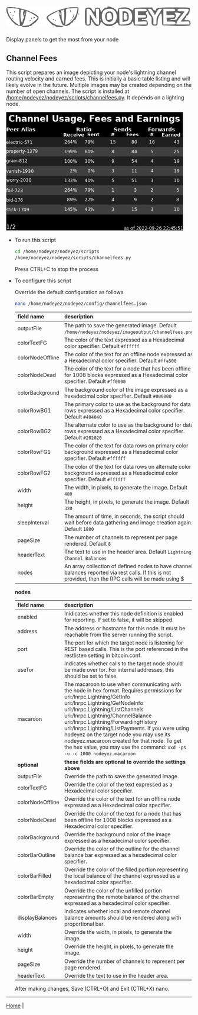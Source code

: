 # ![Nodeyez](../images/nodeyez.svg)
Display panels to get the most from your node

## Channel Fees

This script prepares an image depicting your node's lightning channel routing
velocity and earned fees.  This is initially a basic table listing and will
likely evolve in the future.  Multiple images may be created depending on the
number of open channels.  The script is installed at [/home/nodeyez/nodeyez/scripts/channelfees.py](../scripts/channelfees.py).
It depends on a lighting node.

![sample image of channel balance](../images/channelfees.png)


* To run this script

   ```sh
   cd /home/nodeyez/nodeyez/scripts
   /home/nodeyez/nodeyez/scripts/channelfees.py
   ```

   Press CTRL+C to stop the process

* To configure this script

   Override the default configuration as follows

   ```sh
   nano /home/nodeyez/nodeyez/config/channelfees.json
   ```

   | field name | description |
   | --- | --- |
   | outputFile | The path to save the generated image. Default `/home/nodeyez/nodeyez/imageoutput/channelfees.png` |
   | colorTextFG | The color of the text expressed as a Hexadecimal color specifier. Default `#ffffff` |
   | colorNodeOffline | The color of the text for an offline node expressed as a Hexadecimal color specifier. Default `#ffa500` |
   | colorNodeDead | The color of the text for a node that has been offline for 1008 blocks expressed as a Hexadecimal color specifier. Default `#ff0000` |
   | colorBackground | The background color of the image expressed as a hexadecimal color specifier. Default `#000000` |
   | colorRowBG1 | The primary color to use as the background for data rows expressed as a Hexadecimal color specifier. Default `#404040` |
   | colorRowBG2 | The alternate color to use as the background for data rows expressed as a Hexadecimal color specifier. Default `#202020` |
   | colorRowFG1 | The color of the text for data rows on primary color background expressed as a Hexadecimal color specifier. Default `#ffffff` |
   | colorRowFG2 | The color of the text for data rows on alternate color background expressed as a Hexadecimal color specifier. Default `#ffffff` |
   | width | The width, in pixels, to generate the image. Default `480` |
   | height | The height, in pixels, to generate the image. Default `320` |
   | sleepInterval | The amount of time, in seconds, the script should wait before data gathering and image creation again. Default `1800` |
   | pageSize | The number of channels to represent per page rendered. Default `8` |
   | headerText | The text to use in the header area. Default `Lightning Channel Balances` |
   | nodes | An array collection of defined nodes to have channel balances reported via rest calls. If this is not provided, then the RPC calls will be made using $
   __nodes__

   | field name | description |
   | --- | --- |
   | enabled | Inidicates whether this node definition is enabled for reporting. If set to false, it will be skipped. |
   | address | The address or hostname for this node. It must be reachable from the server running the script. |
   | port | The port for which the target node is listening for REST based calls. This is the port referenced in the restlisten setting in bitcoin.conf. |
   | useTor | Indicates whether calls to the target node should be made over tor. For internal addresses, this should be set to false. |
   | macaroon | The macaroon to use when communicating with the node in hex format. Requires permissions for uri:/lnrpc.Lightning/GetInfo uri:/lnrpc.Lightning/GetNodeInfo uri:/lnrpc.Lightning/ListChannels uri:/lnrpc.Lightning/ChannelBalance uri:/lnrpc.Lightning/ForwardingHistory uri:/lnrpc.Lightning/ListPayments. If you were using nodeyez on the target node you may use its nodeyez.macaroon created for that node. To get the hex value, you may use the command: `xxd -ps -u -c 1000 nodeyez.macaroon` |
   | __optional__ | __these fields are optional to override the settings above__ |
   | outputFile | Override the path to save the generated image. |
   | colorTextFG | Override the color of the text expressed as a Hexadecimal color specifier. |
   | colorNodeOffline | Override the color of the text for an offline node expressed as a Hexadecimal color specifier. |
   | colorNodeDead | Override the color of the text for a node that has been offline for 1008 blocks expressed as a Hexadecimal color specifier. |
   | colorBackground | Override the background color of the image expressed as a hexadecimal color specifier. |
   | colorBarOutline | Override the color of the outline for the channel balance bar expressed as a hexadecimal color specifier. |
   | colorBarFilled | Override the color of the filled portion representing the local balance of the channel expressed as a hexadecimal color specifier. |
   | colorBarEmpty | Override the color of the unfilled portion representing the remote balance of the channel expressed as a hexadecimal color specifier. |
   | displayBalances | Indicates whether local and remote channel balance amounts should be rendered along with proportional bar. |
   | width | Override the width, in pixels, to generate the image. |
   | height | Override the height, in pixels, to generate the image. |
   | pageSize | Override the number of channels to represent per page rendered. |
   | headerText | Override the text to use in the header area. |

   After making changes, Save (CTRL+O) and Exit (CTRL+X) nano.

---

[Home](../README.md) | 

